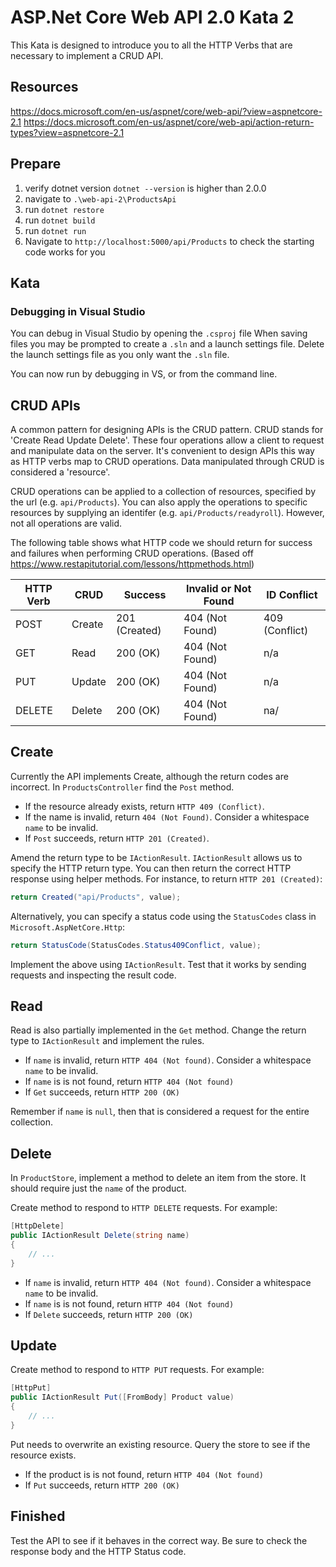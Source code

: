 # ASP.Net Core Web API 2.0 Kata 2

This Kata is designed to introduce you to all the HTTP Verbs that are necessary to implement a CRUD API.

## Resources
https://docs.microsoft.com/en-us/aspnet/core/web-api/?view=aspnetcore-2.1
https://docs.microsoft.com/en-us/aspnet/core/web-api/action-return-types?view=aspnetcore-2.1

## Prepare
1. verify dotnet version `dotnet --version` is higher than 2.0.0
1. navigate to `.\web-api-2\ProductsApi`
1. run `dotnet restore`
1. run `dotnet build`
1. run `dotnet run`
1. Navigate to `http://localhost:5000/api/Products` to check the starting code works for you

## Kata

### Debugging in Visual Studio

You can debug in Visual Studio by opening the `.csproj` file
When saving files you may be prompted to create a `.sln` and a launch settings file. Delete the launch settings file as you only want the `.sln` file.

You can now run by debugging in VS, or from the command line.

## CRUD APIs

A common pattern for designing APIs is the CRUD pattern. CRUD stands for 'Create Read Update Delete'. These four operations allow a client to request and manipulate data on the server. It's convenient to design APIs this way as HTTP verbs map to CRUD operations. Data manipulated through CRUD is considered a 'resource'.

CRUD operations can be applied to a collection of resources, specified by the url (e.g. `api/Products`). You can also apply the operations to specific resources by supplying an identifer (e.g. `api/Products/readyroll`). However, not all operations are valid.

The following table shows what HTTP code we should return for success and failures when performing CRUD operations. (Based off https://www.restapitutorial.com/lessons/httpmethods.html)

| HTTP Verb | CRUD   | Success       | Invalid or Not Found | ID Conflict    |
|-----------|--------|---------------|----------------------|----------------|
| POST      | Create | 201 (Created) | 404 (Not Found)      | 409 (Conflict) |
| GET       | Read   | 200 (OK)      | 404 (Not Found)      | n/a            |
| PUT       | Update | 200 (OK)      | 404 (Not Found)      | n/a            |
| DELETE    | Delete | 200 (OK)      | 404 (Not Found)      | na/            |

## Create

Currently the API implements Create, although the return codes are incorrect. In `ProductsController` find the `Post` method.

- If the resource already exists, return `HTTP 409 (Conflict)`. 
- If the name is invalid, return `404 (Not Found)`. Consider a whitespace `name` to be invalid.
- If `Post` succeeds, return `HTTP 201 (Created)`.

Amend the return type to be `IActionResult`. `IActionResult` allows us to specify the HTTP return type. You can then return the correct HTTP response using helper methods. For instance, to return `HTTP 201 (Created)`:

```C#
return Created("api/Products", value);
```

Alternatively, you can specify a status code using the `StatusCodes` class in `Microsoft.AspNetCore.Http`:

```C#
return StatusCode(StatusCodes.Status409Conflict, value);
```

Implement the above using `IActionResult`. Test that it works by sending requests and inspecting the result code.


## Read

Read is also partially implemented in the `Get` method. Change the return type to `IActionResult` and implement the rules.

- If `name` is invalid, return `HTTP 404 (Not found)`. Consider a whitespace `name` to be invalid.
- If `name` is is not found, return `HTTP 404 (Not found)`
- If `Get` succeeds, return `HTTP 200 (OK)`

Remember if `name` is `null`, then that is considered a request for the entire collection.

## Delete

In `ProductStore`, implement a method to delete an item from the store. It should require just the `name` of the product.

Create method to respond to `HTTP DELETE` requests. For example:

```C#
[HttpDelete]
public IActionResult Delete(string name)
{
    // ...
}
```

- If `name` is invalid, return `HTTP 404 (Not found)`. Consider a whitespace `name` to be invalid.
- If `name` is is not found, return `HTTP 404 (Not found)`
- If `Delete` succeeds, return `HTTP 200 (OK)`

## Update

Create method to respond to `HTTP PUT` requests. For example:

```C#
[HttpPut]
public IActionResult Put([FromBody] Product value)
{
    // ...
}
```

Put needs to overwrite an existing resource. Query the store to see if the resource exists.

- If the product is is not found, return `HTTP 404 (Not found)`
- If `Put` succeeds, return `HTTP 200 (OK)`

## Finished

Test the API to see if it behaves in the correct way. Be sure to check the response body and the HTTP Status code.